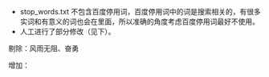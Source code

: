- stop_words.txt 不包含百度停用词，百度停用词中的词是搜索相关的，有很多实词和有意义的词也会在里面，所以准确的角度考虑百度停用词最好不使用。
- 人工进行了部分修改（见下）。





剔除：风雨无阻、奋勇

增加：

